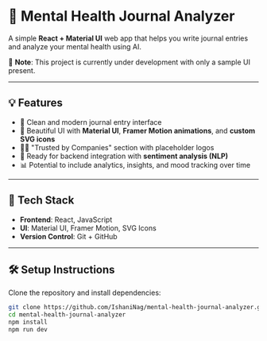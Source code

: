 # 🧠 Mental Health Journal Analyzer

A simple **React + Material UI** web app that helps you write journal entries and analyze your mental health using AI.  

🚧 **Note**: This project is currently under development with only a sample UI present.

---

## 💡 Features

- 📝 Clean and modern journal entry interface  
- 🎨 Beautiful UI with **Material UI**, **Framer Motion animations**, and **custom SVG icons**  
- 👩‍💻 "Trusted by Companies" section with placeholder logos  
- 🤖 Ready for backend integration with **sentiment analysis (NLP)**  
- 📊 Potential to include analytics, insights, and mood tracking over time  

---

## 🚀 Tech Stack

- **Frontend**: React, JavaScript  
- **UI**: Material UI, Framer Motion, SVG Icons  
- **Version Control**: Git + GitHub  

---

## 🛠️ Setup Instructions

Clone the repository and install dependencies:

```bash
git clone https://github.com/IshaniNag/mental-health-journal-analyzer.git
cd mental-health-journal-analyzer
npm install
npm run dev
